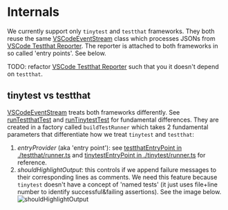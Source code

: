
# Internals

We currently support only `tinytest` and `testthat` frameworks.
They both reuse the same [VSCodeEventStream](./streams.ts) class which processes
JSONs from [VSCode Testthat Reporter](./testthat/reporter/R/reporter-vscode.R).
The reporter is attached to both frameworks in so called 'entry points'. See
below.

TODO: refactor [VSCode Testthat Reporter](./testthat/reporter/R/reporter-vscode.R)
such that you it doesn't depend on `testthat`.

## tinytest vs testthat

[VSCodeEventStream](./streams.ts) treats both frameworks differently. See [runTestthatTest](./runner.ts)
and [runTinytestTest](./runner.ts) for fundamental differences. They are created
 in a factory called `buildTestRunner` which takes 2 fundamental parameters that
 differentiate how we treat `tinytest` and `testthat`:
 1. _entryProvider_ (aka 'entry point'): see [testthatEntryPoint in ./testthat/runner.ts](./testthat/runner.ts)
 and [tinytestEntryPoint in ./tinytest/runner.ts](./tinytest/runner.ts) for
 reference.
 2. _shouldHighlightOutput_: this controls if we append failure messages to
 their corresponding lines as comments. We need this feature because `tinytest`
 doesn't have a concept of 'named tests' (it just uses file+line number to identify
 successful&failing assertions). See the image below.
 ![shouldHighlightOutput](./img/tinytest-vs-testthat.png)
